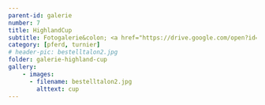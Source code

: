 ```yaml
---
parent-id: galerie
number: 7
title: HighlandCup
subtitle: Fotogalerie&colon; <a href="https://drive.google.com/open?id=0B3s1tTwBbDVgS0ZPRVBNeWxRUWc">drive.googl.com</a>
category: [pferd, turnier]
# header-pic: bestelltalon2.jpg
folder: galerie-highland-cup
gallery:
    - images:
      - filename: bestelltalon2.jpg
        alttext: cup
---
```

<!-- beschreibender Text hier -->
